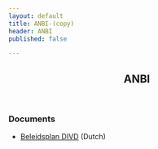 ```yaml
---
layout: default
title: ANBI-(copy)
header: ANBI
published: false

---
```

<header>
	<h2>ANBI</h2>
</header>

### Documents

* [Beleidsplan DIVD](/uploads/Beleidsplan-DIVD-v27-12-2021.pdf) (Dutch)